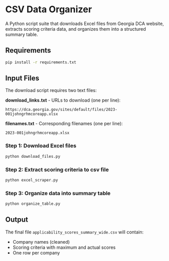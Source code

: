 # CSV Data Organizer

A Python script suite that downloads Excel files from Georgia DCA website, extracts scoring criteria data, and organizes them into a structured summary table.

## Requirements

```bash
pip install -r requirements.txt
```

## Input Files

The download script requires two text files:

**download_links.txt** - URLs to download (one per line):
```
https://dca.georgia.gov/sites/default/files/2023-001johngrhmcoreapp.xlsx
```

**filenames.txt** - Corresponding filenames (one per line):
```
2023-001johngrhmcoreapp.xlsx
```

### Step 1: Download Excel files
```bash
python download_files.py
```

### Step 2: Extract scoring criteria to csv file
```bash
python excel_scraper.py
```

### Step 3: Organize data into summary table
```bash
python organize_table.py
```

## Output

The final file `applicability_scores_summary_wide.csv` will contain:
- Company names (cleaned)
- Scoring criteria with maximum and actual scores
- One row per company 